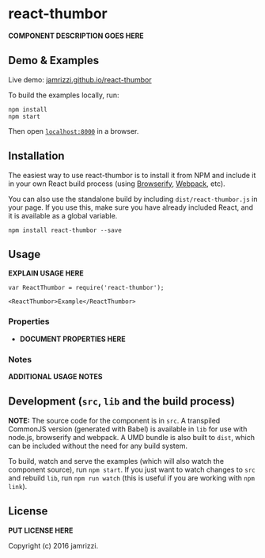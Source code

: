 # react-thumbor

__COMPONENT DESCRIPTION GOES HERE__


## Demo & Examples

Live demo: [jamrizzi.github.io/react-thumbor](http://jamrizzi.github.io/react-thumbor/)

To build the examples locally, run:

```
npm install
npm start
```

Then open [`localhost:8000`](http://localhost:8000) in a browser.


## Installation

The easiest way to use react-thumbor is to install it from NPM and include it in your own React build process (using [Browserify](http://browserify.org), [Webpack](http://webpack.github.io/), etc).

You can also use the standalone build by including `dist/react-thumbor.js` in your page. If you use this, make sure you have already included React, and it is available as a global variable.

```
npm install react-thumbor --save
```


## Usage

__EXPLAIN USAGE HERE__

```
var ReactThumbor = require('react-thumbor');

<ReactThumbor>Example</ReactThumbor>
```

### Properties

* __DOCUMENT PROPERTIES HERE__

### Notes

__ADDITIONAL USAGE NOTES__


## Development (`src`, `lib` and the build process)

**NOTE:** The source code for the component is in `src`. A transpiled CommonJS version (generated with Babel) is available in `lib` for use with node.js, browserify and webpack. A UMD bundle is also built to `dist`, which can be included without the need for any build system.

To build, watch and serve the examples (which will also watch the component source), run `npm start`. If you just want to watch changes to `src` and rebuild `lib`, run `npm run watch` (this is useful if you are working with `npm link`).

## License

__PUT LICENSE HERE__

Copyright (c) 2016 jamrizzi.

